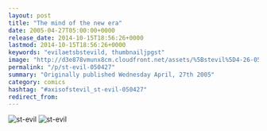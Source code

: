 ```yaml
---
layout: post
title: "The mind of the new era"
date: 2005-04-27T05:00:00+0000
release_date: 2014-10-15T18:56:26+0000
lastmod: 2014-10-15T18:56:26+0000
keywords: "evilaetsbstevild, thumbnailjpgst"
image: "http://d3e878vmunx8cm.cloudfront.net/assets/%5Bstevil%5D4-26-05thumbnail.jpg"
permalink: "/p/st-evil-050427"
summary: "Originally published Wednesday April, 27th 2005"
category: comics
hashtag: "#axisofstevil_st-evil-050427"
redirect_from:
---
```


![st-evil](http://d3e878vmunx8cm.cloudfront.net/assets/%5Bstevil%5D4-26-05thumbnail.jpg)
![st-evil](http://d3e878vmunx8cm.cloudfront.net/assets/%5BStevil%5D4-26-05.jpg)
